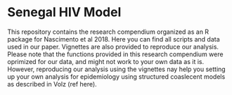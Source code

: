 # Senegal HIV Model

This repository contains the research compendium organized as an R package for Nascimento et al 2018. Here you can find all scripts and data used in our paper. Vignettes are also provided to reproduce our analysis.
Please note that the functions provided in this research compendium were oprimized for our data, and might not work to your own data as it is. However, reproducing our analysis using the vignettes nay help you setting up your own analysis for epidemiology using structured coaslecent models as described in Volz (ref here).

